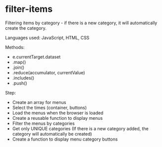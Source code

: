 # filter-items

Filtering items by category - if there is a new category, it will automatically create the category.

Languages used: JavaScript, HTML, CSS

Methods:

- e.currentTarget.dataset
- .map()
- .join()
- .reduce(accumulator, currentValue)
- .includes()
- .push()

Step:

- Create an array for menus
- Select the times (container, buttons)
- Load the menus when the browser is loaded
- Create a reusable function to display menus
- Filter the menus by categories
- Get only UNIQUE categories (If there is a new category added, the category will automatically be created)
- Create a function to display menu category buttons
